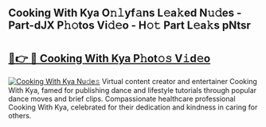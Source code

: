 ## Cooking With Kya O𝚗𝚕yf𝚊ns L𝚎a𝚔ed N𝚞𝚍es - Part-dJX P𝚑𝚘tos Vi𝚍𝚎o - H𝚘𝚝 Part L𝚎a𝚔s pNtsr

# <h2><a href="http://kf60mdf.oniu.top/?m=Cooking+With+Kya">🔗👉 🔴 Cooking With Kya P𝚑ot𝚘𝚜 V𝚒d𝚎o</a></h2>

[![Cooking With Kya Nu𝚍e𝚜](https://i.imgur.com/0qMVB7G.gif)](http://kf60mdf.oniu.top/?m=Cooking+With+Kya)
Virtual content creator and entertainer Cooking With Kya, famed for publishing dance and lifestyle tutorials through popular dance moves and brief clips. Compassionate healthcare professional Cooking With Kya, celebrated for their dedication and kindness in caring for others.  
